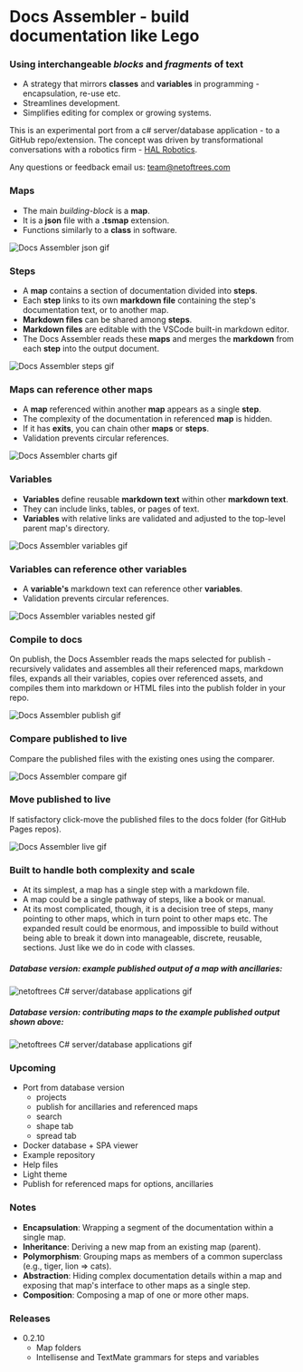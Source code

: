 
# Docs Assembler - build documentation like Lego

### Using interchangeable *blocks* and *fragments* of text
- A strategy that mirrors **classes** and **variables** in programming - encapsulation, re-use etc. 
- Streamlines development.
- Simplifies editing for complex or growing systems.
  


This is an experimental port from a c# server/database application - to a GitHub repo/extension. The concept was driven by transformational conversations with a robotics firm - [HAL Robotics](https://hal-robotics.com).   
 
Any questions or feedback email us: team@netoftrees.com 
    


### Maps
- The main *building-block* is a **map**.
- It is a **json** file with a **.tsmap** extension.
- Functions similarly to a **class** in software.

![Docs Assembler json gif](./assets/DocsAssemblerJson.gif)
  
  

### Steps
- A **map** contains a section of documentation divided into **steps**.
- Each **step** links to its own **markdown file** containing the step's documentation text, or to another map.
- **Markdown files** can be shared among **steps**.
- **Markdown files** are editable with the VSCode built-in markdown editor.
- The Docs Assembler reads these **maps** and merges the **markdown** from each **step** into the output document.

![Docs Assembler steps gif](./assets/DocsAssemblerSteps.gif)
  
  

### Maps can reference other maps
- A **map** referenced within another **map** appears as a single **step**.
- The complexity of the documentation in referenced **map** is hidden.
- If it has **exits**, you can chain other **maps** or **steps**.
- Validation prevents circular references.

![Docs Assembler charts gif](./assets/DocsAssemblerCharts.gif)
  
  

### Variables
- **Variables** define reusable **markdown text** within other **markdown text**.
- They can include links, tables, or pages of text.
- **Variables** with relative links are validated and adjusted to the top-level parent map's directory.

![Docs Assembler variables gif](./assets/DocsAssemblerVariables.gif)
  
  

### Variables can reference other variables
- A **variable's** markdown text can reference other **variables**.
- Validation prevents circular references.

![Docs Assembler variables nested gif](./assets/DocsAssemblerNestedVariables.gif)
  
  

### Compile to docs
On publish, the Docs Assembler reads the maps selected for publish - recursively validates and assembles all their referenced maps, markdown files, expands all their variables, copies over referenced assets, and compiles them into markdown or HTML files into the publish folder in your repo. 

![Docs Assembler publish gif](./assets/DocsAssemblerPublish.gif)
  
  

### Compare published to live
Compare the published files with the existing ones using the comparer.

![Docs Assembler compare gif](./assets/DocsAssemblerCompare.gif)
  
  

### Move published to live
If satisfactory click-move the published files to the docs folder (for GitHub Pages repos).

![Docs Assembler live gif](./assets/DocsAssemblerLive.gif)
  
  

### Built to handle both complexity and scale
- At its simplest, a map has a single step with a markdown file.
- A map could be a single pathway of steps, like a book or manual.
- At its most complicated, though, it is a decision tree of steps, many pointing to other maps, which in turn point to other maps etc. The expanded result could be enormous, and impossible to build without being able to break it down into manageable, discrete, reusable, sections. Just like we do in code with classes.
  

##### Database version: example published output of a map with ancillaries:

![netoftrees C# server/database applications gif](./assets/netoftreesCsharp.gif)
  
  


##### Database version: contributing maps to the example published output shown above:

![netoftrees C# server/database applications gif](./assets/netoftreesCsharpMaps.gif)
  

### Upcoming
- Port from database version
    - projects
    - publish for ancillaries and referenced maps
    - search
    - shape tab
    - spread tab
- Docker database + SPA viewer
- Example repository
- Help files
- Light theme
- Publish for referenced maps for options, ancillaries

  

### Notes

- **Encapsulation**: Wrapping a segment of the documentation within a single map.
- **Inheritance**: Deriving a new map from an existing map (parent).
- **Polymorphism**: Grouping maps as members of a common superclass (e.g., tiger, lion => cats).
- **Abstraction**: Hiding complex documentation details within a map and exposing that map's interface to other maps as a single step.
- **Composition**: Composing a map of one or more other maps.




### Releases
- 0.2.10
    - Map folders
    - Intellisense and TextMate grammars for steps and variables
